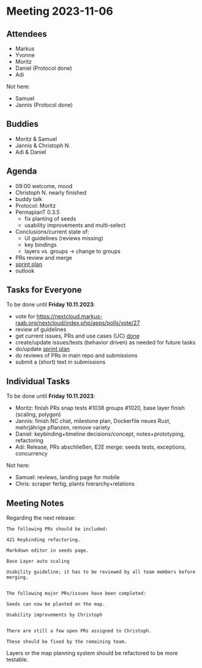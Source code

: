 # Meeting 2023-11-06

## Attendees

- Markus
- Yvonne
- Moritz
- Daniel (Protocol done)
- Adi

Not here:

- Samuel
- Jannis (Protocol done)

## Buddies

- Moritz & Samuel
- Jannis & Christoph N.
- Adi & Daniel

## Agenda

- 09:00 welcome, mood
- Christoph N. nearly finished
- buddy talk
- Protocol: Moritz
- PermaplanT 0.3.5
  - fix planting of seeds
  - usability improvements and multi-select
- Conclusions/current state of:
  - UI guidelines (reviews missing)
  - key bindings
  - layers vs. groups -> change to groups
- PRs review and merge
- [sprint plan](https://github.com/orgs/ElektraInitiative/projects/4/)
- outlook

## Tasks for Everyone

To be done until **Friday 10.11.2023**:

- vote for https://nextcloud.markus-raab.org/nextcloud/index.php/apps/polls/vote/27
- review of guidelines
- get current issues, PRs and use cases (UC) [done](../usecases/README.md)
- create/update issues/tests (behavior driven) as needed for future tasks
- do/update [sprint plan](https://github.com/orgs/ElektraInitiative/projects/4/)
- do reviews of PRs in main repo and submissions
- submit a (short) text in submissions

## Individual Tasks

To be done until **Friday 10.11.2023**:

- Moritz: finish PRs snap tests #1038 groups #1020, base layer finish (scaling, polygon)
- Jannis: finish NC chat, milestone plan, Dockerfile neues Rust, mehrjährige pflanzen, remove variety
- Daniel: keybinding+timeline decisions/concept, notes+prototyping, refactoring
- Adi: Release, PRs abschließen, E2E merge: seeds tests, exceptions, concurrency

Not here:

- Samuel: reviews, landing page for mobile
- Chris: scraper fertig, plants hierarchy+relations

## Meeting Notes

Regarding the next release:

    The following PRs should be included:

    421 Keybinding refactoring.

    Markdown editor in seeds page.

    Base Layer auto scaling

    Usability guideline; it has to be reviewed by all team members before merging.


    The following major PRs/issues have been completed:

    Seeds can now be planted on the map.

    Usability improvements by Christoph


    There are still a few open PRs assigned to Christoph.

    These should be fixed by the remaining team.

Layers or the map planning system should be refactored to be more testable.
